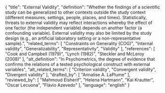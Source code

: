 {
  "title": "External Validity",
  "definition": "Whether the findings of a scientific study can be generalized to other contexts outside the study context (different measures, settings, people, places, and times). Statistically, threats to external validity may reflect interactions whereby the effect of one factor (the independent variable) depends on another factor (a confounding variable). External validity may also be limited by the study design (e.g., an artificial laboratory setting or a non-representative sample).",
  "related_terms": [
    "Constraints on Generality (COG)",
    "Internal validity",
    "Generalizability",
    "Representativity",
    "Validity"
  ],
  "references": [
    "Cook and Campbell (1979)",
    "Lynch (1982)",
    "Steckler and McLeroy (2008)"
  ],
  "alt_definition": "In Psychometrics, the degree of evidence that confirms the relations of a tested psychological construct with external variables",
  "alt_related_terms": [
    "Criterion validity",
    "Convergent validity",
    "Divergent validity"
  ],
  "drafted_by": [
    "Annalise A. LaPlume"
  ],
  "reviewed_by": [
    "Mahmoud Elsherif",
    "Helena Hartmann",
    "Kai Krautter",
    "Oscar Lecuona",
    "Flávio Azevedo"
  ],
  "language": "english"
}
